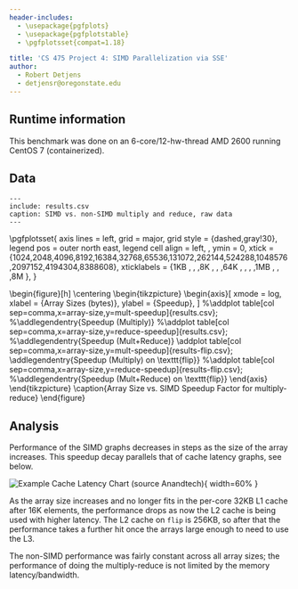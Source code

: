 ```yaml
---
header-includes:
  - \usepackage{pgfplots}
  - \usepackage{pgfplotstable}
  - \pgfplotsset{compat=1.18}

title: 'CS 475 Project 4: SIMD Parallelization via SSE'
author:
  - Robert Detjens
  - detjensr@oregonstate.edu
---
```


## Runtime information

This benchmark was done on an 6-core/12-hw-thread AMD 2600 running CentOS 7 (containerized).

## Data

```table
---
include: results.csv
caption: SIMD vs. non-SIMD multiply and reduce, raw data
---
```

\pgfplotsset{
  axis lines = left,
  grid = major,
  grid style = {dashed,gray!30},
  legend pos = outer north east,
  legend cell align = left,
  ,
  ymin = 0,
  xtick       = {1024,2048,4096,8192,16384,32768,65536,131072,262144,524288,1048576,2097152,4194304,8388608},
  xticklabels = {1KB ,    ,    ,8K  ,     ,     ,64K  ,      ,      ,      ,1MB    ,       ,       ,8M     },
}

<!-- \begin{figure}[h]
  \centering
  \begin{tikzpicture}
    \begin{axis}[
      xmode = log,
      xlabel = {Array Sizes (bytes)},
      ylabel = {Performance (MMults/s)},
    ]
      \addplot table[col sep=comma,x=array-size,y=mult-nosimd]{results.csv};
      \addlegendentry{Multiply (regular)}
      \addplot table[col sep=comma,x=array-size,y=mult-simd]{results.csv};
      \addlegendentry{Multiply (SIMD)}

      \addplot table[col sep=comma,x=array-size,y=mult-nosimd]{results-flip.csv};
      \addlegendentry{Multiply (regular) on \texttt{flip}}
      \addplot table[col sep=comma,x=array-size,y=mult-simd]{results-flip.csv};
      \addlegendentry{Multiply (SIMD) on \texttt{flip}}
    \end{axis}
  \end{tikzpicture}
  \caption{Array Size vs. Performance for SIMD and non-SIMD multiply}
\end{figure} -->

\begin{figure}[h]
  \centering
  \begin{tikzpicture}
    \begin{axis}[
      xmode = log,
      xlabel = {Array Sizes (bytes)},
      ylabel = {Speedup},
    ]
      %\addplot table[col sep=comma,x=array-size,y=mult-speedup]{results.csv};
      %\addlegendentry{Speedup (Multiply)}
      %\addplot table[col sep=comma,x=array-size,y=reduce-speedup]{results.csv};
      %\addlegendentry{Speedup (Mult+Reduce)}
      \addplot table[col sep=comma,x=array-size,y=mult-speedup]{results-flip.csv};
      \addlegendentry{Speedup (Multiply) on \texttt{flip}}
      %\addplot table[col sep=comma,x=array-size,y=reduce-speedup]{results-flip.csv};
      %\addlegendentry{Speedup (Mult+Reduce) on \texttt{flip}}
    \end{axis}
  \end{tikzpicture}
  \caption{Array Size vs. SIMD Speedup Factor for multiply-reduce}
\end{figure}

## Analysis

Performance of the SIMD graphs decreases in steps as the size of the array
increases. This speedup decay parallels that of cache latency graphs, see below.

![Example Cache Latency Chart (source [Anandtech](https://www.anandtech.com/show/9482/intel-broadwell-pt2-overclocking-ipc/3))](https://images.anandtech.com/doci/9482/5775C%20Memory%20Latency_575px.png){ width=60% }

As the array size increases and no longer fits in the per-core 32KB L1 cache after
16K elements, the performance drops as now the L2 cache is being used with
higher latency. The L2 cache on `flip` is 256KB, so after that the performance takes a further hit once the arrays large enough to need to use the L3.

The non-SIMD performance was fairly constant across all array sizes; the performance of doing the multiply-reduce is not limited by the memory latency/bandwidth.
